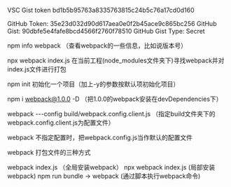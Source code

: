 VSC Gist token   bd1b5b95763a8335763815c24b5c76a17cd0d160

GitHub Token: 35e23d032d90d617aea0e0f2b45ace9c865bc256
GitHub Gist: 90dbfe5e4fafe8bcd4566f2760f78510
GitHub Gist Type: Secret


npm info webpack  （查看webpack的一些信息，比如说版本号）

npx webpack index.js  在当前工程(node_modules文件夹下)寻找webpack并对index.js文件进行打包

npm init 初始化一个项目（加上-y的参数按默认项初始化项目）

npm i webpack@1.0.0 -D   （把1.0.0的webpack安装在devDependencies下）

webpack ---config build/webpack.config.client.js  （指定build文件夹下的webpack.config.client.js为配置文件）

webpack 不指定配置时，把webpack.config.js当作默认的配置文件


webpack 打包文件的三种方式

webpack index.js  （全局安装webpack）
npx webpack index.js (局部安装webpack)
npm run bundle  -> webpack (通过脚本执行webpack命令)